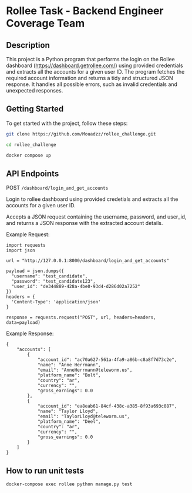 # Rollee Task - Backend Engineer Coverage Team



## Description

This project is a Python program that performs the login on the Rollee dashboard (https://dashboard.getrollee.com/) using provided credentials and extracts all the accounts for a given user ID. The program fetches the required account information and returns a tidy and structured JSON response. It handles all possible errors, such as invalid credentials and unexpected responses.

## Getting Started

To get started with the project, follow these steps:

```bash
git clone https://github.com/Mouadzz/rollee_challenge.git

cd rollee_challenge

docker compose up
```

## API Endpoints

POST `/dashboard/login_and_get_accounts`

Login to rollee dashboard using provided credetials and extracts all the accounts for a given user ID.

Accepts a JSON request containing the username, password, and user_id, and returns a JSON response with the extracted account details.

Example Request:
```
import requests
import json

url = "http://127.0.0.1:8000/dashboard/login_and_get_accounts"

payload = json.dumps({
  "username": "test_candidate",
  "password": "test_candidate123",
  "user_id": "de344889-428a-4be0-93d4-d286d02a7252"
})
headers = {
  'Content-Type': 'application/json'
}

response = requests.request("POST", url, headers=headers, data=payload)
```
Example Response:
```
{
    "accounts": [
        {
            "account_id": "ac70a627-561a-4fa9-a86b-c8a8f7d73c2e",
            "name": "Anne Herrmann",
            "email": "AnneHerrmann@teleworm.us",
            "platform_name": "Bolt",
            "country": "ar",
            "currency": "",
            "gross_earnings": 0.0
        },
        {
            "account_id": "ea8eab61-84cf-438c-a385-8f93a693c087",
            "name": "Taylor Lloyd",
            "email": "TaylorLloyd@teleworm.us",
            "platform_name": "Deel",
            "country": "ar",
            "currency": "",
            "gross_earnings": 0.0
        }
    ]
}
```

## How to run unit tests
```
docker-compose exec rollee python manage.py test
```

